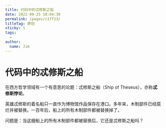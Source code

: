 ```yaml
---
title: 代码中的忒修斯之船
date: 2022-09-25 18:04:30
permalink: /pages/c1ff23/
titleTag: 原创
sticky: 1
tags:
  -
author:
  name: Jim
---
```

# 代码中的忒修斯之船

在西方哲学领域有一个有意思的论题：忒修斯之船（Ship of Theseus），亦称**忒修斯悖论**。

英雄忒修斯的着名船只一直作为博物馆作品保存在港口。多年来，木制部件已经腐烂并被替换。一百年后，船上的所有木制部件都被替换掉了。

问题是：当这艘船上的所有木制部件都被替换后，它还是忒修斯之船吗？



